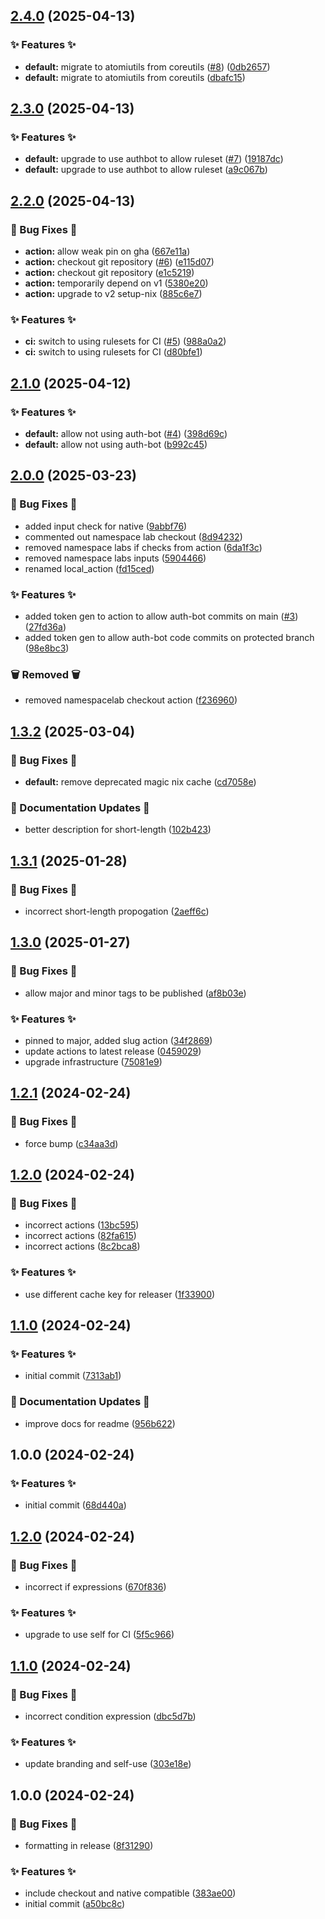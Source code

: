 ## [2.4.0](https://github.com/AtomiCloud/actions.setup-nix/compare/v2.3.0...v2.4.0) (2025-04-13)


### ✨ Features ✨

* **default:** migrate to atomiutils from coreutils ([#8](https://github.com/AtomiCloud/actions.setup-nix/issues/8)) ([0db2657](https://github.com/AtomiCloud/actions.setup-nix/commit/0db26573bc3e3c49c7f51404092402a290c46f38))
* **default:** migrate to atomiutils from coreutils ([dbafc15](https://github.com/AtomiCloud/actions.setup-nix/commit/dbafc159799110d1b9a41499f4cecbd07c1656e9))

## [2.3.0](https://github.com/AtomiCloud/actions.setup-nix/compare/v2.2.0...v2.3.0) (2025-04-13)


### ✨ Features ✨

* **default:** upgrade to use authbot to allow ruleset ([#7](https://github.com/AtomiCloud/actions.setup-nix/issues/7)) ([19187dc](https://github.com/AtomiCloud/actions.setup-nix/commit/19187dc843fa38f9c97b4149b4105101c11c304c))
* **default:** upgrade to use authbot to allow ruleset ([a9c067b](https://github.com/AtomiCloud/actions.setup-nix/commit/a9c067b81a06d7d0fa52bbe943cbe53e99a44643))

## [2.2.0](https://github.com/AtomiCloud/actions.setup-nix/compare/v2.1.0...v2.2.0) (2025-04-13)


### 🐛 Bug Fixes 🐛

* **action:** allow weak pin on gha ([667e11a](https://github.com/AtomiCloud/actions.setup-nix/commit/667e11a9dbbf861346753246b523eccd3157a6cc))
* **action:** checkout git repository ([#6](https://github.com/AtomiCloud/actions.setup-nix/issues/6)) ([e115d07](https://github.com/AtomiCloud/actions.setup-nix/commit/e115d079e2bff6e3330f68397da40b871f2c5123))
* **action:** checkout git repository ([e1c5219](https://github.com/AtomiCloud/actions.setup-nix/commit/e1c5219a655aefd94ccebac23bf91589c10666f0))
* **action:** temporarily depend on v1 ([5380e20](https://github.com/AtomiCloud/actions.setup-nix/commit/5380e201d5b4ea745f77d1f896386fa9683048e6))
* **action:** upgrade to v2 setup-nix ([885c6e7](https://github.com/AtomiCloud/actions.setup-nix/commit/885c6e78e182f4a11e9d6e298fa08c1f0b571916))


### ✨ Features ✨

* **ci:** switch to using rulesets for CI ([#5](https://github.com/AtomiCloud/actions.setup-nix/issues/5)) ([988a0a2](https://github.com/AtomiCloud/actions.setup-nix/commit/988a0a2291e19b8c921b5cd1922480945540b6ae))
* **ci:** switch to using rulesets for CI ([d80bfe1](https://github.com/AtomiCloud/actions.setup-nix/commit/d80bfe1e2628ce968c882ec4a1a1cc9c7bc122d6))

## [2.1.0](https://github.com/AtomiCloud/actions.setup-nix/compare/v2.0.0...v2.1.0) (2025-04-12)


### ✨ Features ✨

* **default:** allow not using auth-bot ([#4](https://github.com/AtomiCloud/actions.setup-nix/issues/4)) ([398d69c](https://github.com/AtomiCloud/actions.setup-nix/commit/398d69c95fae7cd8b2cfb23afe89a9d1538ce096))
* **default:** allow not using auth-bot ([b992c45](https://github.com/AtomiCloud/actions.setup-nix/commit/b992c455aa51a9bdede24ed47bcb1cc6c49aa448))

## [2.0.0](https://github.com/AtomiCloud/actions.setup-nix/compare/v1.3.2...v2.0.0) (2025-03-23)


### 🐛 Bug Fixes 🐛

* added input check for native ([9abbf76](https://github.com/AtomiCloud/actions.setup-nix/commit/9abbf769c5b22e00042c01ca07c278cc7e678a60))
* commented out namespace lab checkout ([8d94232](https://github.com/AtomiCloud/actions.setup-nix/commit/8d942329450bd5fc10cdc7e578f9da74491e4ed4))
* removed namespace labs if checks from action ([6da1f3c](https://github.com/AtomiCloud/actions.setup-nix/commit/6da1f3cce31fca46800cf073d4c8421c8018e948))
* removed namespace labs inputs ([5904466](https://github.com/AtomiCloud/actions.setup-nix/commit/5904466b1f170d038535c2734e5ad3c6dac47d6c))
* renamed local_action ([fd15ced](https://github.com/AtomiCloud/actions.setup-nix/commit/fd15cedce2a0cd87bb7d5ce5e1ed71834816eb93))


### ✨ Features ✨

* added token gen to action to allow auth-bot commits on main ([#3](https://github.com/AtomiCloud/actions.setup-nix/issues/3)) ([27fd36a](https://github.com/AtomiCloud/actions.setup-nix/commit/27fd36af082d42ad46347a067ba1ad4e04e82485))
* added token gen to allow auth-bot code commits on protected branch ([98e8bc3](https://github.com/AtomiCloud/actions.setup-nix/commit/98e8bc3cdd4fd7d522a34a9de0f8576cc90d44db))


### 🗑️ Removed 🗑

* removed namespacelab checkout action ([f236960](https://github.com/AtomiCloud/actions.setup-nix/commit/f236960ff3cd4d8b21abc7fbd1677883a587b619))

## [1.3.2](https://github.com/AtomiCloud/actions.setup-nix/compare/v1.3.1...v1.3.2) (2025-03-04)


### 🐛 Bug Fixes 🐛

* **default:** remove deprecated magic nix cache ([cd7058e](https://github.com/AtomiCloud/actions.setup-nix/commit/cd7058e2971277e90918e43c80383fbbac72c64c))


### 📝 Documentation Updates 📝

* better description for short-length ([102b423](https://github.com/AtomiCloud/actions.setup-nix/commit/102b42370190aa1038486ca795c09a017b87e488))

## [1.3.1](https://github.com/AtomiCloud/actions.setup-nix/compare/v1.3.0...v1.3.1) (2025-01-28)


### 🐛 Bug Fixes 🐛

* incorrect short-length propogation ([2aeff6c](https://github.com/AtomiCloud/actions.setup-nix/commit/2aeff6c1b6bfcd5503b3c91e758dcb9428235a43))

## [1.3.0](https://github.com/AtomiCloud/actions.setup-nix/compare/v1.2.1...v1.3.0) (2025-01-27)


### 🐛 Bug Fixes 🐛

* allow major and minor tags to be published ([af8b03e](https://github.com/AtomiCloud/actions.setup-nix/commit/af8b03e9949f45b40251b53c5c58a7ab13e43484))


### ✨ Features ✨

* pinned to major, added slug action ([34f2869](https://github.com/AtomiCloud/actions.setup-nix/commit/34f2869557c42058dc67db0bce3bd92ff0ef9dd3))
* update actions to latest release ([0459029](https://github.com/AtomiCloud/actions.setup-nix/commit/04590295d778d368c8976e34ee25645a46aadfb6))
* upgrade infrastructure ([75081e9](https://github.com/AtomiCloud/actions.setup-nix/commit/75081e9ac73fa887007e0b1a48986dcb0e633b22))

## [1.2.1](https://github.com/AtomiCloud/actions.setup-nix/compare/v1.2.0...v1.2.1) (2024-02-24)


### 🐛 Bug Fixes 🐛

* force bump ([c34aa3d](https://github.com/AtomiCloud/actions.setup-nix/commit/c34aa3da3e39bf08b909577b68a06ac294f8e5d5))

## [1.2.0](https://github.com/AtomiCloud/actions.setup-nix/compare/v1.1.0...v1.2.0) (2024-02-24)


### 🐛 Bug Fixes 🐛

* incorrect actions ([13bc595](https://github.com/AtomiCloud/actions.setup-nix/commit/13bc5957056a78d3529c3558e5add5a9c9d654da))
* incorrect actions ([82fa615](https://github.com/AtomiCloud/actions.setup-nix/commit/82fa6158e112bbbfd85ae7e073f217adc14cb3da))
* incorrect actions ([8c2bca8](https://github.com/AtomiCloud/actions.setup-nix/commit/8c2bca8a8dbbad7255cdf1e119a8c4da1b64728e))


### ✨ Features ✨

* use different cache key for releaser ([1f33900](https://github.com/AtomiCloud/actions.setup-nix/commit/1f33900f4e7d7e836d6cbef206653df476d23725))

## [1.1.0](https://github.com/AtomiCloud/action.setup-nix/compare/v1.0.0...v1.1.0) (2024-02-24)


### ✨ Features ✨

* initial commit ([7313ab1](https://github.com/AtomiCloud/action.setup-nix/commit/7313ab18bc62ebd1e86080afbcfbc0e5238f9c03))


### 📝 Documentation Updates 📝

* improve docs for readme ([956b622](https://github.com/AtomiCloud/action.setup-nix/commit/956b622d96e77e77e1d05e1568bd9395ae7efb2a))

## 1.0.0 (2024-02-24)


### ✨ Features ✨

* initial commit ([68d440a](https://github.com/AtomiCloud/action.setup-nix/commit/68d440a15f147cd4fbe13be5a60cdd0ec3b1c93d))

## [1.2.0](https://github.com/AtomiCloud/atomici-ns-action/compare/v1.1.0...v1.2.0) (2024-02-24)


### 🐛 Bug Fixes 🐛

* incorrect if expressions ([670f836](https://github.com/AtomiCloud/atomici-ns-action/commit/670f836669bda1df9e7383b9a559c854a6723bf6))


### ✨ Features ✨

* upgrade to use self for CI ([5f5c966](https://github.com/AtomiCloud/atomici-ns-action/commit/5f5c9669a7bbf3a9eb6bb489d5c30afb60d24627))

## [1.1.0](https://github.com/AtomiCloud/atomici-ns-action/compare/v1.0.0...v1.1.0) (2024-02-24)


### 🐛 Bug Fixes 🐛

* incorrect condition expression ([dbc5d7b](https://github.com/AtomiCloud/atomici-ns-action/commit/dbc5d7b88a7b1363f519604e435d979b3a6decd0))


### ✨ Features ✨

* update branding and self-use ([303e18e](https://github.com/AtomiCloud/atomici-ns-action/commit/303e18ee75b43bd0867a9cd392dbc6d25b475caf))

## 1.0.0 (2024-02-24)


### 🐛 Bug Fixes 🐛

* formatting in release ([8f31290](https://github.com/AtomiCloud/atomici-ns-action/commit/8f31290e2579ec21f630f49bf676c59c74626f8b))


### ✨ Features ✨

* include checkout and native compatible ([383ae00](https://github.com/AtomiCloud/atomici-ns-action/commit/383ae00d1b7367b27ddfbfae4680f20e3d12d773))
* initial commit ([a50bc8c](https://github.com/AtomiCloud/atomici-ns-action/commit/a50bc8c06c80abbafe19c5141bc6545c6200c166))
